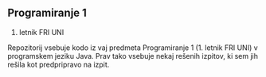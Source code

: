 ## Programiranje 1
1. letnik FRI UNI

Repozitorij vsebuje kodo iz vaj predmeta Programiranje 1 (1. letnik FRI UNI) v programskem jeziku Java.
Prav tako vsebuje nekaj rešenih izpitov, ki sem jih rešila kot predpripravo na izpit. 
